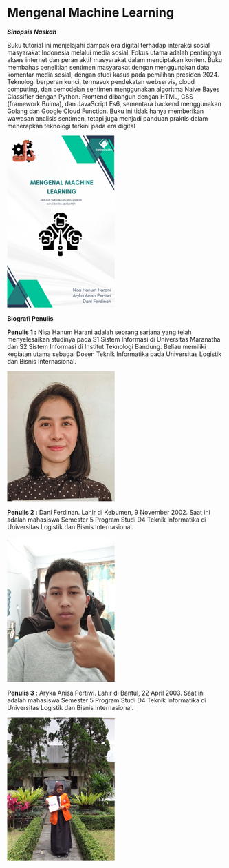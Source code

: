 # Mengenal Machine Learning

**_Sinopsis Naskah_**

Buku tutorial ini menjelajahi dampak era digital terhadap interaksi sosial masyarakat Indonesia melalui media sosial. Fokus utama adalah pentingnya akses internet dan peran aktif masyarakat dalam menciptakan konten. Buku membahas penelitian sentimen masyarakat dengan menggunakan data komentar media sosial, dengan studi kasus pada pemilihan presiden 2024. Teknologi berperan kunci, termasuk pendekatan webservis, cloud computing, dan pemodelan sentimen menggunakan algoritma Naive Bayes Classifier dengan Python. Frontend dibangun dengan HTML, CSS (framework Bulma), dan JavaScript Es6, sementara backend menggunakan Golang dan Google Cloud Function. Buku ini tidak hanya memberikan wawasan analisis sentimen, tetapi juga menjadi panduan praktis dalam menerapkan teknologi terkini pada era digital 

<img src='https://raw.githubusercontent.com/trensentimen/profile/main/cover_depan_buku.png' width='250'>


**Biografi Penulis**

**Penulis 1 :** Nisa Hanum Harani adalah seorang sarjana yang telah menyelesaikan studinya pada S1 Sistem Informasi di Universitas Maranatha dan S2 Sistem Informasi di Institut Teknologi Bandung. Beliau memiliki kegiatan utama sebagai Dosen Teknik Informatika pada Universitas Logistik dan Bisnis Internasional.

<img src='https://raw.githubusercontent.com/trensentimen/profile/main/Bu%20Nisa%20Hanum%20Harani.JPG' width='250'>


**Penulis 2 :** Dani Ferdinan. Lahir di Kebumen, 9 November 2002. Saat ini adalah mahasiswa Semester 5 Program Studi D4 Teknik Informatika di Universitas Logistik dan Bisnis Internasional.

<img src='https://raw.githubusercontent.com/trensentimen/profile/main/dani.jpeg' width='250'>


**Penulis 3 :** Aryka Anisa Pertiwi. Lahir di Bantul, 22 April 2003. Saat ini adalah mahasiswa Semester 5 Program Studi D4 Teknik Informatika di Universitas Logistik dan Bisnis Internasional.

<img src='https://raw.githubusercontent.com/trensentimen/profile/main/aryka.jpg' width='250'>
